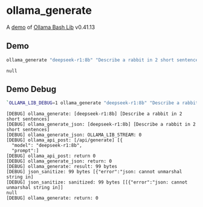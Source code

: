 # ollama_generate

A [demo](../README.md#demos) of [Ollama Bash Lib](https://github.com/attogram/ollama-bash-lib) v0.41.13

## Demo

```bash
ollama_generate "deepseek-r1:8b" "Describe a rabbit in 2 short sentences"
```
```
null
```

## Demo Debug

```bash
`OLLAMA_LIB_DEBUG=1 ollama_generate "deepseek-r1:8b" "Describe a rabbit in 2 short sentences"`
```
```
[DEBUG] ollama_generate: [deepseek-r1:8b] [Describe a rabbit in 2 short sentences]
[DEBUG] ollama_generate_json: [deepseek-r1:8b] [Describe a rabbit in 2 short sentences]
[DEBUG] ollama_generate_json: OLLAMA_LIB_STREAM: 0
[DEBUG] ollama_api_post: [/api/generate] [{
  "model": "deepseek-r1:8b",
  "prompt":]
[DEBUG] ollama_api_post: return 0
[DEBUG] ollama_generate_json: return: 0
[DEBUG] ollama_generate: result: 99 bytes
[DEBUG] json_sanitize: 99 bytes [{"error":"json: cannot unmarshal string in]
[DEBUG] json_sanitize: sanitized: 99 bytes [[{"error":"json: cannot unmarshal string in]]
null
[DEBUG] ollama_generate: return: 0
```
